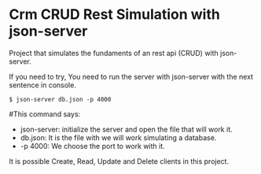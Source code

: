# Crm CRUD Rest Simulation with json-server
Project that simulates the fundaments of an rest api (CRUD) with json-server.

If you need to try, You need to run the server with json-server with the next sentence in console.

`$ json-server db.json -p 4000`

#This command says: 
- json-server: initialize the server and open the file that will work it.
- db.json: It is the file with we will work simulating a database.
- -p 4000: We choose the port to work with it.


It is possible Create, Read, Update and Delete clients in this project.